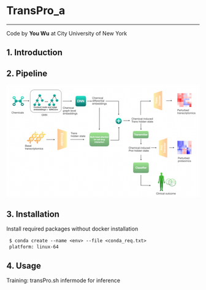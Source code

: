 # TransPro_a

-----------------------------------------------------------------
Code by **You Wu** at City University of New York
## 1. Introduction

## 2. Pipeline

![alt text](0511_main.png "system overview")

## 3. Installation


Install required packages without docker installation
```
 $ conda create --name <env> --file <conda_req.txt>
 platform: linux-64

```

## 4. Usage

Training: transPro.sh
infermode for inference 

